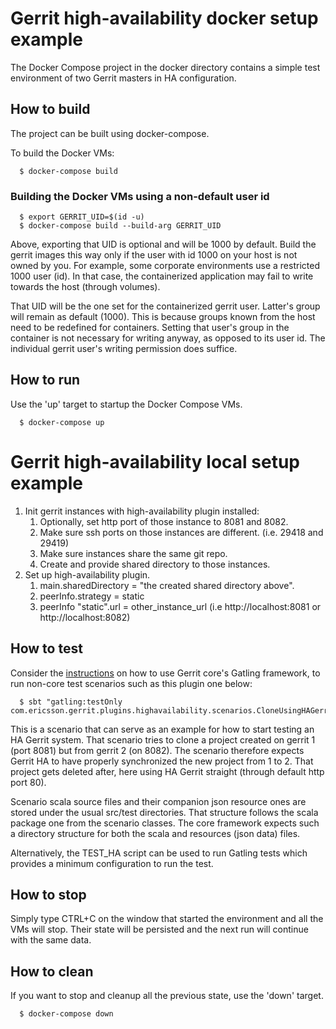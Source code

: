 # Gerrit high-availability docker setup example

The Docker Compose project in the docker directory contains a simple test 
environment of two Gerrit masters in HA configuration.

## How to build

The project can be built using docker-compose.

To build the Docker VMs:
```
  $ docker-compose build
```

### Building the Docker VMs using a non-default user id

```
  $ export GERRIT_UID=$(id -u)
  $ docker-compose build --build-arg GERRIT_UID
```

Above, exporting that UID is optional and will be 1000 by default.
Build the gerrit images this way only if the user with id 1000 on your
host is not owned by you. For example, some corporate environments use a
restricted 1000 user (id). In that case, the containerized application
may fail to write towards the host (through volumes).

That UID will be the one set for the containerized gerrit user. Latter's
group will remain as default (1000). This is because groups known from
the host need to be redefined for containers. Setting that user's group
in the container is not necessary for writing anyway, as opposed to its
user id. The individual gerrit user's writing permission does suffice.

## How to run

Use the 'up' target to startup the Docker Compose VMs.

```
  $ docker-compose up
```

# Gerrit high-availability local setup example

 1. Init gerrit instances with high-availability plugin installed:
    1. Optionally, set http port of those instance to 8081 and 8082.
    2. Make sure ssh ports on those instances are different. (i.e. 29418 and 29419)
    3. Make sure instances share the same git repo.
    4. Create and provide shared directory to those instances.
 2. Set up high-availability plugin.
    1. main.sharedDirectory = "the created shared directory above".
    2. peerInfo.strategy = static
    3. peerInfo "static".url = other_instance_url (i.e http://localhost:8081 or http://localhost:8082)

## How to test

Consider the
[instructions](https://gerrit-review.googlesource.com/Documentation/dev-e2e-tests.html)
on how to use Gerrit core's Gatling framework, to run non-core test
scenarios such as this plugin one below:

```
  $ sbt "gatling:testOnly com.ericsson.gerrit.plugins.highavailability.scenarios.CloneUsingHAGerrit2"
```

This is a scenario that can serve as an example for how to start
testing an HA Gerrit system. That scenario tries to clone a project
created on gerrit 1 (port 8081) but from gerrit 2 (on 8082). The
scenario therefore expects Gerrit HA to have properly synchronized
the new project from 1 to 2. That project gets deleted after, here
using HA Gerrit straight (through default http port 80).

Scenario scala source files and their companion json resource ones are
stored under the usual src/test directories. That structure follows the
scala package one from the scenario classes. The core framework expects
such a directory structure for both the scala and resources (json data)
files.

Alternatively, the TEST_HA script can be used to run Gatling tests which
provides a minimum configuration to run the test.

## How to stop

Simply type CTRL+C on the window that started the environment
and all the VMs will stop. Their state will be persisted and the next
run will continue with the same data.

## How to clean

If you want to stop and cleanup all the previous state, use the 'down'
target.

```
  $ docker-compose down
```
